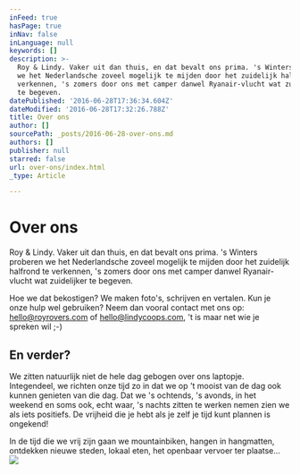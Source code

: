 ```yaml
---
inFeed: true
hasPage: true
inNav: false
inLanguage: null
keywords: []
description: >-
  Roy & Lindy. Vaker uit dan thuis, en dat bevalt ons prima. 's Winters proberen
  we het Nederlandsche zoveel mogelijk te mijden door het zuidelijk halfrond te
  verkennen, 's zomers door ons met camper danwel Ryanair-vlucht wat zuidelijker
  te begeven.
datePublished: '2016-06-28T17:36:34.604Z'
dateModified: '2016-06-28T17:32:26.788Z'
title: Over ons
author: []
sourcePath: _posts/2016-06-28-over-ons.md
authors: []
publisher: null
starred: false
url: over-ons/index.html
_type: Article

---
```

# Over ons

Roy & Lindy. Vaker uit dan thuis, en dat bevalt ons prima. 's Winters proberen we het Nederlandsche zoveel mogelijk te mijden door het zuidelijk halfrond te verkennen, 's zomers door ons met camper danwel Ryanair-vlucht wat zuidelijker te begeven.

Hoe we dat bekostigen? We maken foto's, schrijven en vertalen. Kun je onze hulp wel gebruiken? Neem dan vooral contact met ons op: [hello@royrovers.com][0] of [hello@lindycoops.com][1], 't is maar net wie je spreken wil ;-)

## En verder? 

We zitten natuurlijk niet de hele dag gebogen over ons laptopje. Integendeel, we richten onze tijd zo in dat we op 't mooist van de dag ook kunnen genieten van die dag. Dat we 's ochtends, 's avonds, in het weekend en soms ook, echt waar, 's nachts zitten te werken nemen zien we als iets positiefs. De vrijheid die je hebt als je zelf je tijd kunt plannen is ongekend!

In de tijd die we vrij zijn gaan we mountainbiken, hangen in hangmatten, ontdekken nieuwe steden, lokaal eten, het openbaar vervoer ter plaatse...
![](https://the-grid-user-content.s3-us-west-2.amazonaws.com/2c9654a5-df32-47b9-a54b-f3a58db0bda1.jpg)

[0]: hello@royrovers.com
[1]: hello@lindycoops.com